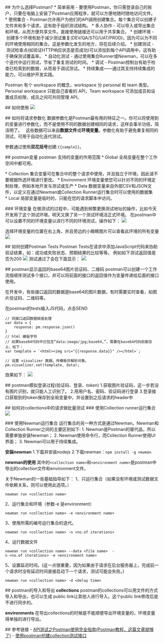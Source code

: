 ## 为什么选择Postman?
* 简单易用 - 要使用Postman，你只需登录自己的账户，只要在电脑上安装了Postman应用程序，就可以方便地随时随地访问文件。
* 使用集合 - Postman允许用户为他们的API调用创建集合。每个集合可以创建子文件夹和多个请求。这有助于组织测试结构。
* 多人协作 - 可以导入或导出集合和环境，从而方便共享文件。直接使用链接还可以用于共享集合。
* 创建环境 - 创建多个环境有助于减少测试重复(DEV/QA/STG/UAT/PROD)，因为可以为不同的环境使用相同的集合。这是参数化发生的地方，将在后续介绍。
* 创建测试 - 测试检查点(如验证HTTP响应状态是否成功)可以添加到每个API调用中，这有助于确保测试覆盖率。
* 自动化测试 - 通过使用集合Runner或Newman，可以在多个迭代中运行测试，节省了重复测试的时间。
* 调试 - Postman控制台有助于检查已检索到的数据，从而易于调试测试。
* 持续集成——通过其支持持续集成的能力，可以维护开发实践。

Postman 有个 workspace 的概念，workspace 分 personal 和 team 类型。Personal workspace 只能自己查看的 API，Team workspace 可添加成员和设置成员权限，成员之间可共同管理 API。

## 如何使用
![](https://sunxvming.com/imgs/37ddb176-f6ee-4e2e-804c-fa3e9c38c733.jpg)


## 如何将请求参数化
数据参数化是Postman最有用的特征之一。你可以将使用到的变量进行参数化，而不是使用不同的数据创建相同的请求，这样会事半功倍，简洁明了。  
这些数据可以来自**数据文件**或**环境变量**。参数化有助于避免重复相同的测试，可用于自动化迭代测试。

参数通过使用**双花括号**创建:`{{sample}}`。

## postman变量
postman 支持的变量的作用范围
* Global
全局变量在整个工作空间中都可用。

* Collection
集合变量可在集合中的整个请求中使用，并且独立于环境，因此请不要根据所选环境进行更改。
* Environment 环境变量使您可以针对不同的环境定制处理，例如本地开发与测试或生产
* Data
数据变量来自外部CSV和JSON文件，以定义在通过Newman或Collection Runner运行集合时可以使用的数据集
* Local
局部变量是临时的，只能在您的请求脚本中访问。


### 环境变量
在做测试的过程中，可能遇到频繁更换测试地址的操作，比如今天开发用了这个测试环境，明天又换了另一个测试环境活正式环境。
在postman中可以设置不同的环境变量以进行不同的环境测试，操作如下：
![](https://sunxvming.com/imgs/ca85f161-bc2c-4659-9e02-63de11231c90.png)

选择环境变量的位置在右上角，并且旁边的小眼睛图片可以查看此环境的所有变量
![](https://sunxvming.com/imgs/0bb93362-7c61-4c6b-8637-16c201608168.png)


## 如何创建Postman Tests
Postman Tests在请求中添加JavaScript代码来协助验证结果，如：成功或失败状态、预期结果的比较等等。
例如如下测试返回值是否为200
![](https://sunxvming.com/imgs/16e299b9-06b0-455c-aa20-dd7bfe5ff27c.jpg)
测试通过了会在下面显示：
![](https://sunxvming.com/imgs/ad504a29-841a-4f99-bf0e-ac9697a53dcb.jpg)


## postman显示返回的base64图片验证码、二维码
postman可以创建一个工作流按顺序测试多个接口，并可以将前面的接口的返回值作为变量传递给后面的接口使用。

在开发中，有些接口返回的数据是base64的图片数据，有时需要实时查看，如图片验证码、二维码等。

在postman的tests输入JS代码，点击SEND
```
// 将接口返回数据赋值处理
var data = {
    response: pm.response.json()
}
// html 模板字符
// 如果base64代码中已包含“data:image/jpg;base64,”，需要在base64代码前面加上，如下：
var template = `<html><img src="{{response.data}}" /></html>`;

// 设置 visualizer 数据。传模板并解析对象。
pm.visualizer.set(template, data);
```

效果如下：
![](https://sunxvming.com/imgs/fba1744a-261c-408d-ac0d-cfa235b9f341.png)



## postman模拟登录过程(验证码、登录、token)
1.获取图片验证码，这一步若没有图片识别，就只能人工识别了。
2.用用户名、密码、验证码进行登录
3.登录接口获取到的token保存到全局变量中，并设置到之后请求的header中


## 如何对collections中的请求做批量测试
### 使用Collection runner运行集合
![](https://sunxvming.com/imgs/50970bae-e718-4f93-a425-95ab0a5de358.png)

### 使用Newman运行集合
运行集合的另一种方式是通过Newman。Newman和Collection Runner之间的主要区别如下:
1. Newman是Postman的替代品，所以需要单独安装Newman；
2. Newman使用命令行，而Collection Runner使用UI界面；
3. Newman可以用于持续集成。

**安装newman**
1.下载并安装nodejs
2.下载newman：`npm install -g newman`


**newman的使用**
其中的`<collection name>`和`<environment name>`是postman中导出的collection文件和environment文件。

关于Newman的一些基础指导如下：
1、只运行集合（如果没有环境或测试数据文件依赖关系，则可以使用此选项。）
```
newman run <collection name>
```

2、运行集合和环境（参数-e 是environment）

```
newman run <collection name> -e <environment name>
```

3、使用所需的编号运行集合的迭代。

```
newman run <collection name> -n <no.of iterations>
```

4、运行数据文件

```
newman run <collection name> --data <file name>  -n <no.of iterations> -e <environment name>
```

5、设置延迟时间。(这一点很重要，因为如果由于请求在后台服务器上，完成前一个请求时没有延迟时间直接启动下一个请求，测试可能会失败。)

```
newman run <collection name> -d <delay time>
```




## postman的导入和导出
**collections**
postman的collections可以用文件的方式导入和导出，也可以生成 public link让其他人进行导入。这个public link修改后是不进行同步的。

**environments**
在导出collections的时候是不能顺便导出环境变量的，环境变量得单独的进行导出。


## 参考链接
- [API测试之Postman使用完全指南(Postman教程，这篇文章就够了)](https://www.cnblogs.com/softwaretesterpz/p/13205666.html)
- [使用postman创建collection测试接口](https://blog.csdn.net/weixin_33725722/article/details/88678349)



